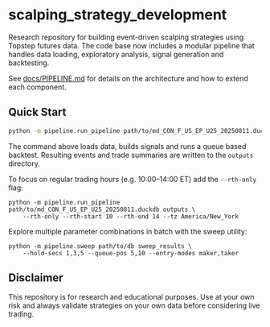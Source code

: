# scalping_strategy_development

Research repository for building event-driven scalping strategies using
Topstep futures data.  The code base now includes a modular pipeline that
handles data loading, exploratory analysis, signal generation and
backtesting.

See [docs/PIPELINE.md](docs/PIPELINE.md) for details on the architecture
and how to extend each component.

## Quick Start

```bash
python -m pipeline.run_pipeline path/to/md_CON_F_US_EP_U25_20250811.duckdb outputs
```

The command above loads data, builds signals and runs a queue based
backtest.  Resulting events and trade summaries are written to the
`outputs` directory.

To focus on regular trading hours (e.g. 10:00–14:00 ET) add the
`--rth-only` flag:

```
python -m pipeline.run_pipeline path/to/md_CON_F_US_EP_U25_20250811.duckdb outputs \
    --rth-only --rth-start 10 --rth-end 14 --tz America/New_York
```

Explore multiple parameter combinations in batch with the sweep utility:

```
python -m pipeline.sweep path/to/db sweep_results \
    --hold-secs 1,3,5 --queue-pos 5,10 --entry-modes maker,taker
```

## Disclaimer

This repository is for research and educational purposes.  Use at your
own risk and always validate strategies on your own data before
considering live trading.

